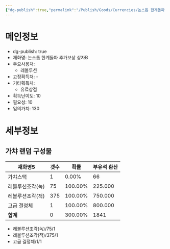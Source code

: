 ```yaml
---
{"dg-publish":true,"permalink":"/Publish/Goods/Currencies/논스톱 한계돌파 추가보상 상자B/"}
---
```



<span><span><h1 data-heading="메인정보" dir="auto">메인정보</h1></span></span><p><ul class="dataview dataview-ul dataview-result-object-ul"><li class="dataview dataview-li dataview-result-object-li">dg-publish: <span>true</span></li><li class="dataview dataview-li dataview-result-object-li">재화명: <span>논스톱 한계돌파 추가보상 상자B</span></li><li class="dataview dataview-li dataview-result-object-li">주요사용처: <ul class="dataview dataview-ul dataview-result-list-ul"><li class="dataview-result-list-li"><span>레볼루션</span></li></ul></li><li class="dataview dataview-li dataview-result-object-li">고정획득처: <span>-</span></li><li class="dataview dataview-li dataview-result-object-li">기타획득처: <ul class="dataview dataview-ul dataview-result-list-ul"><li class="dataview-result-list-li"><span>유료상점</span></li></ul></li><li class="dataview dataview-li dataview-result-object-li">획득난이도: <span>10</span></li><li class="dataview dataview-li dataview-result-object-li">필요성: <span>10</span></li><li class="dataview dataview-li dataview-result-object-li">임의가치: <span>130</span></li></ul></p><span><span><h1 data-heading="세부정보" dir="auto">세부정보</h1></span></span>


## 가챠 랜덤 구성물
<div><table class="dataview table-view-table"><thead class="table-view-thead"><tr class="table-view-tr-header"><th class="table-view-th"><span>재화명</span><span class="dataview small-text">5</span></th><th class="table-view-th"><span>갯수</span></th><th class="table-view-th"><span>확률</span></th><th class="table-view-th"><span>부유석 환산</span></th></tr></thead><tbody class="table-view-tbody"><tr><td><span>가챠스택</span></td><td>1</td><td><span>0.00%</span></td><td>66</td></tr><tr><td><span>레볼루션조각(녹)</span></td><td><span>75</span></td><td><span>100.00%</span></td><td><span>225.000</span></td></tr><tr><td><span>레볼루션조각(적)</span></td><td><span>375</span></td><td><span>100.00%</span></td><td><span>750.000</span></td></tr><tr><td><span>고급 결정체</span></td><td><span>1</span></td><td><span>100.00%</span></td><td><span>800.000</span></td></tr><tr><td><span><strong>합계</strong></span></td><td>0</td><td><span>300.00%</span></td><td>1841</td></tr></tbody></table></div>

- 레볼루션조각(녹)/75/1
- 레볼루션조각(적)/375/1
- 고급 결정체/1/1

